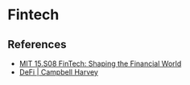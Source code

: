 # Fintech

## References

- [MIT 15.S08 FinTech: Shaping the Financial World](https://www.youtube.com/playlist?list=PLUl4u3cNGP61Q_RVDn6srWbLV_zFnd9n0)
- [DeFi | Campbell Harvey](https://www.youtube.com/playlist?list=PLE1Vu6ctbqa61FqJmPDnoPzDqrnyILHRm)